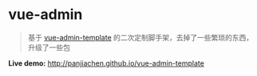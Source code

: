 # vue-admin

> 基于 [vue-admin-template](http://panjiachen.github.io/vue-admin-template) 的二次定制脚手架，去掉了一些繁琐的东西，升级了一些包

**Live demo:** http://panjiachen.github.io/vue-admin-template


